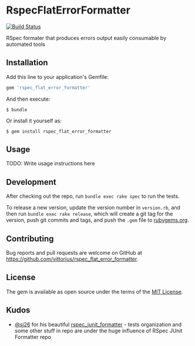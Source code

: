 # RspecFlatErrorFormatter

[![Build Status](https://travis-ci.org/vittorius/rspec_flat_error_formatter.svg?branch=master)](https://travis-ci.org/vittorius/rspec_flat_error_formatter)

RSpec formater that produces errors output easily consumable by automated tools

## Installation

Add this line to your application's Gemfile:

```ruby
gem 'rspec_flat_error_formatter'
```

And then execute:

    $ bundle

Or install it yourself as:

    $ gem install rspec_flat_error_formatter

## Usage

TODO: Write usage instructions here

## Development

After checking out the repo, run `bundle exec rake spec` to run the tests.

To release a new version, update the version number in `version.rb`, and then run `bundle exec rake release`, which will create a git tag for the version, push git commits and tags, and push the `.gem` file to [rubygems.org](https://rubygems.org).

## Contributing

Bug reports and pull requests are welcome on GitHub at https://github.com/vittorius/rspec_flat_error_formatter.

## License

The gem is available as open source under the terms of the [MIT License](https://opensource.org/licenses/MIT).

## Kudos

* [@sj26](https://github.com/sj26) for his beautiful [rspec_junit_formatter](https://github.com/sj26/rspec_junit_formatter) - tests organization and some other stuff in repo are under the huge influence of RSpec JUnit Formatter repo
